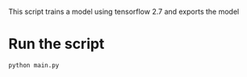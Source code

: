 This script trains a model using tensorflow 2.7 and exports the model

# Run the script

```
python main.py
```